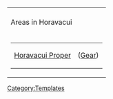 <table>
<tbody>
<tr class="odd">
<td></td>
</tr>
<tr class="even">
<td><p>Areas in Horavacui</p></td>
</tr>
<tr class="odd">
<td><table>
<tbody>
<tr class="odd">
<td><p><a href=":Category:Horavacui_Proper" title="wikilink">Horavacui
Proper</a></p></td>
<td><p>(<a href=":Category:Gear_In_Horavacui_Proper"
title="wikilink">Gear</a>)</p></td>
</tr>
</tbody>
</table></td>
</tr>
</tbody>
</table>

<noinclude></noinclude>

[Category:Templates](Category:Templates "wikilink")
